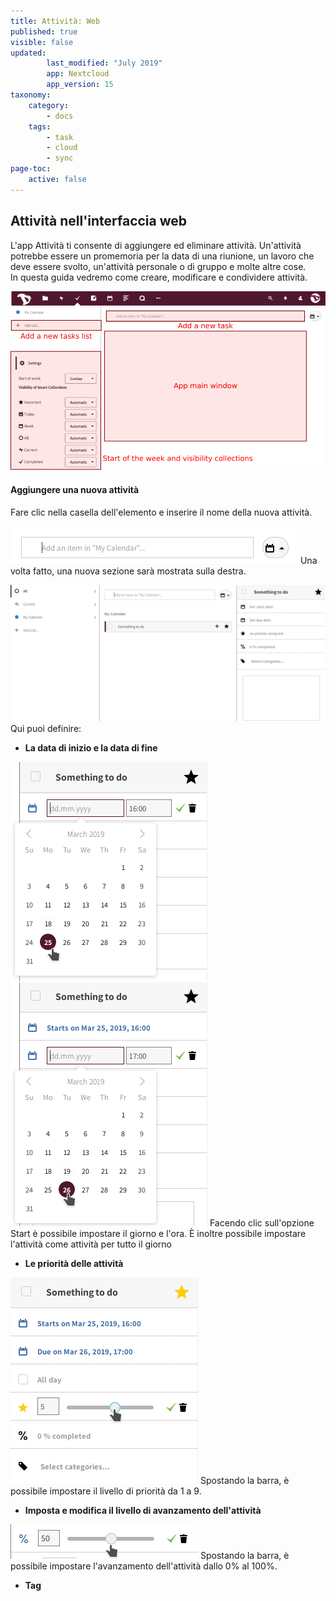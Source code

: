 ```yaml
---
title: Attività: Web
published: true
visible: false
updated:
        last_modified: "July 2019"
        app: Nextcloud
        app_version: 15
taxonomy:
    category:
        - docs
    tags:
        - task
        - cloud
        - sync
page-toc:
    active: false
---
```


## Attività nell'interfaccia web

L'app Attività ti consente di aggiungere ed eliminare attività. Un'attività potrebbe essere un promemoria per la data di una riunione, un lavoro che deve essere svolto, un'attività personale o di gruppo e molte altre cose. 
<br> In questa guida vedremo come creare, modificare e condividere attività.

![](en/main.png)

#### Aggiungere una nuova attività
Fare clic nella casella dell'elemento e inserire il nome della nuova attività.

![](en/add_task_box.png)
Una volta fatto, una nuova sezione sarà mostrata sulla destra.

![](en/add_tasks.png)
Qui puoi definire:

- **La data di inizio e la data di fine**

![](en/add_tasks_date_01.png) ![](en/add_tasks_date_02.png)
Facendo clic sull'opzione Start è possibile impostare il giorno e l'ora. È inoltre possibile impostare l'attività come attività per tutto il giorno

- **Le priorità delle attività**

![](en/add_tasks_priority.png)
Spostando la barra, è possibile impostare il livello di priorità da 1 a 9.


- **Imposta e modifica il livello di avanzamento dell'attività**

![](en/task_completed.png)
Spostando la barra, è possibile impostare l'avanzamento dell'attività dallo 0% al 100%.

- **Tag**
